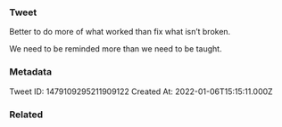 ### Tweet
Better to do more of what worked than fix what isn’t broken. 

We need to be reminded more than we need to be taught.

### Metadata
Tweet ID: 1479109295211909122
Created At: 2022-01-06T15:15:11.000Z

### Related

